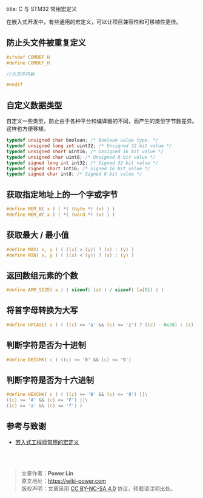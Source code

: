 title: C 与 STM32 常用宏定义



在嵌入式开发中，有些通用的宏定义，可以让项目兼容性和可移植性更佳。

## 防止头文件被重复定义

```c
#ifndef COMDEF_H
#define COMDEF_H

//头文件内容

#endif
```

## 自定义数据类型

自定义一些类型，防止由于各种平台和编译器的不同，而产生的类型字节数差异。这样也方便移植。

```c
typedef unsigned char boolean; /* Boolean value type. */
typedef unsigned long int uint32; /* Unsigned 32 bit value */
typedef unsigned short uint16; /* Unsigned 16 bit value */
typedef unsigned char uint8; /* Unsigned 8 bit value */
typedef signed long int int32; /* Signed 32 bit value */
typedef signed short int16; /* Signed 16 bit value */
typedef signed char int8; /* Signed 8 bit value */
```

## 获取指定地址上的一个字或字节

```c
#define MEM_B( x ) ( *( (byte *) (x) ) )
#define MEM_W( x ) ( *( (word *) (x) ) )
```

## 获取最大 / 最小值

```c
#define MAX( x, y ) ( ((x) > (y)) ? (x) : (y) )
#define MIN( x, y ) ( ((x) < (y)) ? (x) : (y) )
```

## 返回数组元素的个数

```c
#define ARR_SIZE( a ) ( sizeof( (a) ) / sizeof( (a[0]) ) )
```

## 将首字母转换为大写

```c
#define UPCASE( c ) ( ((c) >= 'a' && (c) <= 'z') ? ((c) - 0x20) : (c) )
```

## 判断字符是否为十进制

```c
#define DECCHK( c ) ((c) >= '0' && (c) <= '9')
```

## 判断字符是否为十六进制

```c
#define HEXCHK( c ) ( ((c) >= '0' && (c) <= '9') ||\
((c) >= 'A' && (c) <= 'F') ||\
((c) >= 'a' && (c) <= 'f') )
```

## 参考与致谢

- [嵌入式工程师常用的宏定义](https://mp.weixin.qq.com/s/4YPwxtBX6Qdlz9fGKvSCUg)

<br />

<br />

> 文章作者：**Power Lin**  
> 原文地址：<https://wiki-power.com>  
> 版权声明：文章采用 [CC BY-NC-SA 4.0](https://creativecommons.org/licenses/by/4.0/deed.zh) 协议，转载请注明出处。